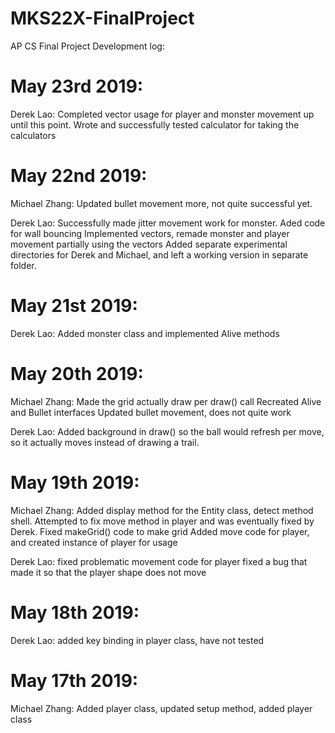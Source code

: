 # MKS22X-FinalProject
AP CS Final Project
Development log:

May 23rd 2019:
=======================================================================================
Derek Lao: 
Completed vector usage for player and monster movement up until this point.
Wrote and successfully tested calculator for taking the calculators

May 22nd 2019:
========================================================================================
Michael Zhang:
Updated bullet movement more, not quite successful yet.

Derek Lao:
Successfully made jitter movement work for monster.
Aded code for wall bouncing
Implemented vectors, remade monster and player movement partially using the vectors
Added separate experimental directories for Derek and Michael, and left a working version in separate folder.

May 21st 2019:
========================================================================================
Derek Lao:
Added monster class and implemented Alive methods

May 20th 2019:
========================================================================================
Michael Zhang:
Made the grid actually draw per draw() call
Recreated Alive and Bullet interfaces
Updated bullet movement, does not quite work

Derek Lao:
Added background in draw() so the ball would refresh per move, so it actually moves instead of drawing a trail.

May 19th 2019:
===========================================================================================
Michael Zhang: 
Added display method for the Entity class, detect method shell. 
Attempted to fix move method in player and was eventually fixed by Derek.
Fixed makeGrid() code to make grid
Added move code for player, and created instance of player for usage

Derek Lao: 
fixed problematic movement code for player
fixed a bug that made it so that the player shape does not move

May 18th 2019:
===========================================================================================
Derek Lao: 
added key binding in player class, have not tested

May 17th 2019:
===========================================================================================


Michael Zhang: 
Added player class, updated setup method, added player class
